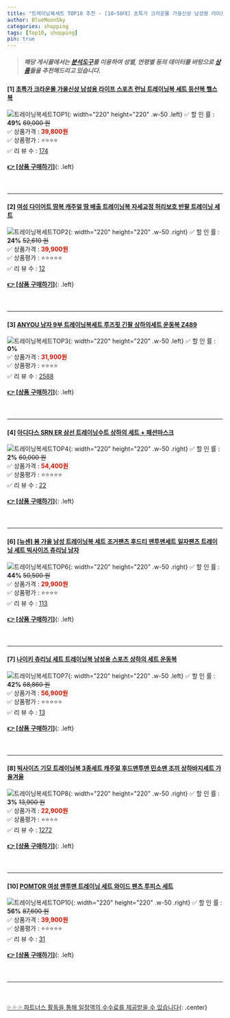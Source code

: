 ```yaml
---
title: "트레이닝복세트 TOP10 추천 - [10~50대] 초특가 크라운몰 가을신상 남성용 라이프 스포츠 런닝 트레이닝복 세트 등산복 헬스복"
author: BlueMoonSky
categories: shopping
tags: [Top10, shopping]
pin: true
---
```


> ##### 해당 게시물에서는 [**분석도구**](https://itemscout.io/)를 이용하여 **성별**, **연령별** 등의 데이터를 바탕으로 [**상품**](https://link.coupang.com/a/baae76)들을 추천해드리고 있습니다.

#### [1] [초특가 크라운몰 가을신상 남성용 라이프 스포츠 런닝 트레이닝복 세트 등산복 헬스복](https://link.coupang.com/re/AFFSDP?lptag=AF5964186&subid=bluemoonsky6999&pageKey=7166880184&traceid=V0-153&itemId=18047403094&vendorItemId=85201585337)
![트레이닝복세트TOP1](https://thumbnail7.coupangcdn.com/thumbnails/remote/230x230ex/image/vendor_inventory/ecf6/b73fb3494c5fd3285d3c24eca8c5b61a5e60ff33c5d603c1daccf3db2ae2.jpg){: width="220" height="220" .w-50 .left}
✅ 할 인 률 : **49%** ~~<del class="base-price"> 69,000  </del>원~~<br>
✅ 상품가격 : <span style="color:#cb1400"> **39,800원** </span><br>
✅ 상품평가 : ⭐⭐⭐⭐<br>
✅ 리 뷰 수 : [174](https://link.coupang.com/re/AFFSDP?lptag=AF5964186&subid=bluemoonsky6999&pageKey=7166880184&traceid=V0-153&itemId=18047403094&vendorItemId=85201585337)<br>
<br>
[**👉  [상품 구매하기]**](https://link.coupang.com/re/AFFSDP?lptag=AF5964186&subid=bluemoonsky6999&pageKey=7166880184&traceid=V0-153&itemId=18047403094&vendorItemId=85201585337){: .left}
<br>
<br>
<br>

***

#### [2] [여성 다이어트 땀복 캐주얼 땀 배출 트레이닝복 자세교정 허리보호 반팔 트레이닝 세트](https://link.coupang.com/re/AFFSDP?lptag=AF5964186&subid=bluemoonsky6999&pageKey=7377284483&traceid=V0-153&itemId=19043641233&vendorItemId=87308082820)
![트레이닝복세트TOP2](https://thumbnail8.coupangcdn.com/thumbnails/remote/230x230ex/image/vendor_inventory/ecae/385c86ddf85423cc4d196e54cf5180167e1cec6aee03d99130a04bded114.jpg){: width="220" height="220" .w-50 .right}
✅ 할 인 률 : **24%** ~~<del class="base-price"> 52,610  </del>원~~<br>
✅ 상품가격 : <span style="color:#cb1400"> **39,900원** </span><br>
✅ 상품평가 : ⭐⭐⭐⭐⭐<br>
✅ 리 뷰 수 : [12](https://link.coupang.com/re/AFFSDP?lptag=AF5964186&subid=bluemoonsky6999&pageKey=7377284483&traceid=V0-153&itemId=19043641233&vendorItemId=87308082820)<br>
<br>
[**👉  [상품 구매하기]**](https://link.coupang.com/re/AFFSDP?lptag=AF5964186&subid=bluemoonsky6999&pageKey=7377284483&traceid=V0-153&itemId=19043641233&vendorItemId=87308082820){: .left}
<br>
<br>
<br>

***

#### [3] [ANYOU 남자 9부 트레이닝복세트 루즈핏 긴팔 상하의세트 운동복 Z489](https://link.coupang.com/re/AFFSDP?lptag=AF5964186&subid=bluemoonsky6999&pageKey=7532712983&traceid=V0-153&itemId=19782630153&vendorItemId=87122168055)
![트레이닝복세트TOP3](https://thumbnail8.coupangcdn.com/thumbnails/remote/230x230ex/image/vendor_inventory/166f/877967fedaa97bd1e6ffd1221251833b9384f566794432290e2e24b717ea.jpg){: width="220" height="220" .w-50 .left}
✅ 할 인 률 : **0%** <br>
✅ 상품가격 : <span style="color:#cb1400"> **31,900원** </span><br>
✅ 상품평가 : ⭐⭐⭐⭐<br>
✅ 리 뷰 수 : [2588](https://link.coupang.com/re/AFFSDP?lptag=AF5964186&subid=bluemoonsky6999&pageKey=7532712983&traceid=V0-153&itemId=19782630153&vendorItemId=87122168055)<br>
<br>
[**👉  [상품 구매하기]**](https://link.coupang.com/re/AFFSDP?lptag=AF5964186&subid=bluemoonsky6999&pageKey=7532712983&traceid=V0-153&itemId=19782630153&vendorItemId=87122168055){: .left}
<br>
<br>
<br>

***

#### [4] [아디다스 SRN ER 삼선 트레이닝수트 상하의 세트 + 패션마스크](https://link.coupang.com/re/AFFSDP?lptag=AF5964186&subid=bluemoonsky6999&pageKey=6073828894&traceid=V0-153&itemId=11225675323&vendorItemId=78503055512)
![트레이닝복세트TOP4](https://thumbnail10.coupangcdn.com/thumbnails/remote/230x230ex/image/vendor_inventory/8ea7/83c73a20214d96d607d0131c887fa2dd0e37c14c7bb42b346eba3a6ac8db.jpg){: width="220" height="220" .w-50 .right}
✅ 할 인 률 : **2%** ~~<del class="base-price"> 60,000  </del>원~~<br>
✅ 상품가격 : <span style="color:#cb1400"> **54,400원** </span><br>
✅ 상품평가 : ⭐⭐⭐⭐⭐<br>
✅ 리 뷰 수 : [22](https://link.coupang.com/re/AFFSDP?lptag=AF5964186&subid=bluemoonsky6999&pageKey=6073828894&traceid=V0-153&itemId=11225675323&vendorItemId=78503055512)<br>
<br>
[**👉  [상품 구매하기]**](https://link.coupang.com/re/AFFSDP?lptag=AF5964186&subid=bluemoonsky6999&pageKey=6073828894&traceid=V0-153&itemId=11225675323&vendorItemId=78503055512){: .left}
<br>
<br>
<br>

***

#### [6] [[뉴센] 봄 가을 남성 트레이닝복 세트 조거팬츠 후드티 맨투맨세트 일자팬츠 트레이닝 세트 빅사이즈 츄리닝 남자](https://link.coupang.com/re/AFFSDP?lptag=AF5964186&subid=bluemoonsky6999&pageKey=6077245021&traceid=V0-153&itemId=11247461711&vendorItemId=78524569961)
![트레이닝복세트TOP6](https://thumbnail9.coupangcdn.com/thumbnails/remote/230x230ex/image/vendor_inventory/9d13/e3ab0153eb6a97bc6cea646a2ad02a337a3c7e60e41a7a71c538e0d2422a.jpg){: width="220" height="220" .w-50 .right}
✅ 할 인 률 : **44%** ~~<del class="base-price"> 50,500  </del>원~~<br>
✅ 상품가격 : <span style="color:#cb1400"> **29,900원** </span><br>
✅ 상품평가 : ⭐⭐⭐⭐<br>
✅ 리 뷰 수 : [113](https://link.coupang.com/re/AFFSDP?lptag=AF5964186&subid=bluemoonsky6999&pageKey=6077245021&traceid=V0-153&itemId=11247461711&vendorItemId=78524569961)<br>
<br>
[**👉  [상품 구매하기]**](https://link.coupang.com/re/AFFSDP?lptag=AF5964186&subid=bluemoonsky6999&pageKey=6077245021&traceid=V0-153&itemId=11247461711&vendorItemId=78524569961){: .left}
<br>
<br>
<br>

***

#### [7] [나이키 츄리닝 세트 트레이닝복 남성용 스포츠 상하의 세트 운동복](https://link.coupang.com/re/AFFSDP?lptag=AF5964186&subid=bluemoonsky6999&pageKey=7177300754&traceid=V0-153&itemId=18094649988&vendorItemId=87277795255)
![트레이닝복세트TOP7](https://thumbnail7.coupangcdn.com/thumbnails/remote/230x230ex/image/vendor_inventory/3bd4/f938cea02b61d40cd624e4efb27f85eb460ed8c3fd93de9c2a6e1770f905.jpg){: width="220" height="220" .w-50 .left}
✅ 할 인 률 : **42%** ~~<del class="base-price"> 68,860  </del>원~~<br>
✅ 상품가격 : <span style="color:#cb1400"> **56,900원** </span><br>
✅ 상품평가 : ⭐⭐⭐⭐⭐<br>
✅ 리 뷰 수 : [13](https://link.coupang.com/re/AFFSDP?lptag=AF5964186&subid=bluemoonsky6999&pageKey=7177300754&traceid=V0-153&itemId=18094649988&vendorItemId=87277795255)<br>
<br>
[**👉  [상품 구매하기]**](https://link.coupang.com/re/AFFSDP?lptag=AF5964186&subid=bluemoonsky6999&pageKey=7177300754&traceid=V0-153&itemId=18094649988&vendorItemId=87277795255){: .left}
<br>
<br>
<br>

***

#### [8] [빅사이즈 기모 트레이닝복 3종세트 캐주얼 후드맨투맨 민소맨 조끼 상하바지세트 가을겨울](https://link.coupang.com/re/AFFSDP?lptag=AF5964186&subid=bluemoonsky6999&pageKey=7546014978&traceid=V0-153&itemId=19848076015&vendorItemId=86949336085)
![트레이닝복세트TOP8](https://thumbnail7.coupangcdn.com/thumbnails/remote/230x230ex/image/vendor_inventory/7c35/43fdd97e6a6623eb7d359709513b176430c8973c55581a4e905b19e2eb00.jpg){: width="220" height="220" .w-50 .right}
✅ 할 인 률 : **3%** ~~<del class="base-price"> 13,900  </del>원~~<br>
✅ 상품가격 : <span style="color:#cb1400"> **22,900원** </span><br>
✅ 상품평가 : ⭐⭐⭐⭐<br>
✅ 리 뷰 수 : [1272](https://link.coupang.com/re/AFFSDP?lptag=AF5964186&subid=bluemoonsky6999&pageKey=7546014978&traceid=V0-153&itemId=19848076015&vendorItemId=86949336085)<br>
<br>
[**👉  [상품 구매하기]**](https://link.coupang.com/re/AFFSDP?lptag=AF5964186&subid=bluemoonsky6999&pageKey=7546014978&traceid=V0-153&itemId=19848076015&vendorItemId=86949336085){: .left}
<br>
<br>
<br>

***

#### [10] [POMTOR 여성 맨투맨 트레이닝 세트 와이드 팬츠 투피스 세트](https://link.coupang.com/re/AFFSDP?lptag=AF5964186&subid=bluemoonsky6999&pageKey=7562873283&traceid=V0-153&itemId=19928878838&vendorItemId=87028458485)
![트레이닝복세트TOP10](https://thumbnail6.coupangcdn.com/thumbnails/remote/230x230ex/image/vendor_inventory/61a3/bdbd0b20a58dc5259cf24eab62b3c274ee42a1223ac0975b3994f23b965a.jpg){: width="220" height="220" .w-50 .right}
✅ 할 인 률 : **56%** ~~<del class="base-price"> 87,600  </del>원~~<br>
✅ 상품가격 : <span style="color:#cb1400"> **39,900원** </span><br>
✅ 상품평가 : ⭐⭐⭐⭐⭐<br>
✅ 리 뷰 수 : [31](https://link.coupang.com/re/AFFSDP?lptag=AF5964186&subid=bluemoonsky6999&pageKey=7562873283&traceid=V0-153&itemId=19928878838&vendorItemId=87028458485)<br>
<br>
[**👉  [상품 구매하기]**](https://link.coupang.com/re/AFFSDP?lptag=AF5964186&subid=bluemoonsky6999&pageKey=7562873283&traceid=V0-153&itemId=19928878838&vendorItemId=87028458485){: .left}
<br>
<br>
<br>

***
<br><br>[💦 💦 💦 파트너스 활동을 통해 일정액의 수수료를 제공받을 수 있습니다](https://link.coupang.com/a/baae76){: .center}